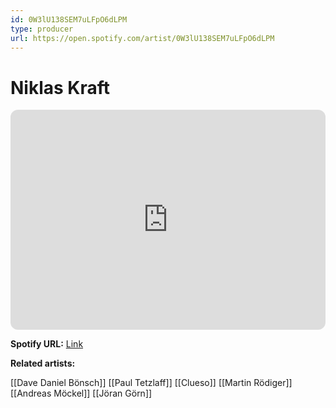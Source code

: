 ```yaml
---
id: 0W3lU138SEM7uLFpO6dLPM
type: producer
url: https://open.spotify.com/artist/0W3lU138SEM7uLFpO6dLPM
---
```

# Niklas Kraft

<iframe style="border-radius:12px" src="https://open.spotify.com/embed/artist/0W3lU138SEM7uLFpO6dLPM" width="100%" height="352" frameBorder="0" allowfullscreen="" allow="autoplay; clipboard-write; encrypted-media; fullscreen; picture-in-picture" loading="lazy"></iframe>

**Spotify URL:** [Link](https://open.spotify.com/artist/0W3lU138SEM7uLFpO6dLPM)

**Related artists:**

[[Dave Daniel Bönsch]]
[[Paul Tetzlaff]]
[[Clueso]]
[[Martin Rödiger]]
[[Andreas Möckel]]
[[Jöran Görn]]
